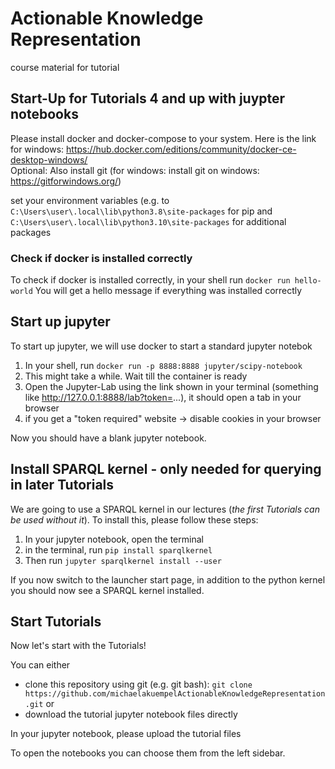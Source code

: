 # Actionable Knowledge Representation

course material for tutorial

## Start-Up for Tutorials 4 and up with juypter notebooks

Please install docker and docker-compose to your system. Here is the link for windows: https://hub.docker.com/editions/community/docker-ce-desktop-windows/ <br>
Optional: Also install git (for windows: install git on windows: https://gitforwindows.org/)

set your environment variables (e.g. to `C:\Users\user\.local\lib\python3.8\site-packages` for pip and `C:\Users\user\.local\lib\python3.10\site-packages` for additional packages

### Check if docker is installed correctly

To check if docker is installed correctly, in your shell run `docker run hello-world`
You will get a hello message if everything was installed correctly

## Start up jupyter

To start up jupyter, we will use docker to start a standard jupyter notebok
1. In your shell, run `docker run -p 8888:8888 jupyter/scipy-notebook`
2. This might take a while. Wait till the container is ready
3. Open the Jupyter-Lab using the link shown in your terminal (something like http://127.0.0.1:8888/lab?token=...), it should open a tab in your browser
4. if you get a "token required" website -> disable cookies in your browser

Now you should have a blank jupyter notebook.

## Install SPARQL kernel - only needed for <b>querying</b> in later Tutorials

We are going to use a SPARQL kernel in our lectures (<i>the first Tutorials can be used without it</i>). To install this, please follow these steps:

1. In your jupyter notebook, open the terminal
2. in the terminal, run `pip install sparqlkernel`
3. Then run `jupyter sparqlkernel install --user`

If you now switch to the launcher start page, in addition to the python kernel you should now see a SPARQL kernel installed.

## Start Tutorials

Now let's start with the Tutorials!

You can either
- clone this repository using git (e.g. git bash): `git clone https://github.com/michaelakuempelActionableKnowledgeRepresentation.git`
or
- download the tutorial jupyter notebook files directly

In your jupyter notebook, please upload the tutorial files

To open the notebooks you can choose them from the left sidebar. 

